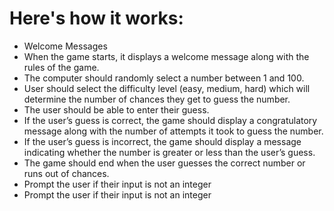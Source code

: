 # Here's how it works:
* Welcome Messages
* When the game starts, it displays a welcome message along with the rules of the game.
* The computer should randomly select a number between 1 and 100.
* User should select the difficulty level (easy, medium, hard) which will determine the number of chances they get to guess the number.
* The user should be able to enter their guess.
* If the user’s guess is correct, the game should display a congratulatory message along with the number of attempts it took to guess the number.
* If the user’s guess is incorrect, the game should display a message indicating whether the number is greater or less than the user’s guess.
* The game should end when the user guesses the correct number or runs out of chances.
* Prompt the user if their input is not an integer
* Prompt the user if their input is not an integer
